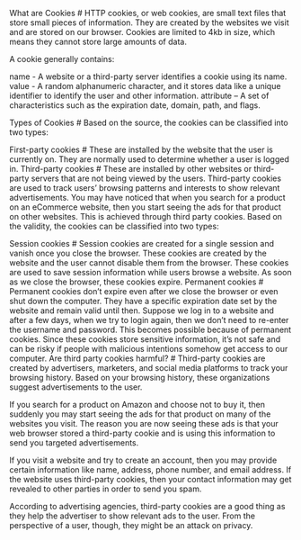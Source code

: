 What are Cookies #
HTTP cookies, or web cookies, are small text files that store small pieces of information. They are created by the websites we visit and are stored on our browser. Cookies are limited to 4kb in size, which means they cannot store large amounts of data.

A cookie generally contains:

name - A website or a third-party server identifies a cookie using its name.
value - A random alphanumeric character, and it stores data like a unique identifier to identify the user and other information.
attribute – A set of characteristics such as the expiration date, domain, path, and flags.

Types of Cookies #
Based on the source, the cookies can be classified into two types:

First-party cookies #
These are installed by the website that the user is currently on.
They are normally used to determine whether a user is logged in.
Third-party cookies #
These are installed by other websites or third-party servers that are not being viewed by the users.
Third-party cookies are used to track users’ browsing patterns and interests to show relevant advertisements.
You may have noticed that when you search for a product on an eCommerce website, then you start seeing the ads for that product on other websites. This is achieved through third party cookies.
Based on the validity, the cookies can be classified into two types:

Session cookies #
Session cookies are created for a single session and vanish once you close the browser.
These cookies are created by the website and the user cannot disable them from the browser.
These cookies are used to save session information while users browse a website. As soon as we close the browser, these cookies expire.
Permanent cookies #
Permanent cookies don’t expire even after we close the browser or even shut down the computer.
They have a specific expiration date set by the website and remain valid until then.
Suppose we log in to a website and after a few days, when we try to login again, then we don’t need to re-enter the username and password. This becomes possible because of permanent cookies.
Since these cookies store sensitive information, it’s not safe and can be risky if people with malicious intentions somehow get access to our computer.
Are third party cookies harmful? #
Third-party cookies are created by advertisers, marketers, and social media platforms to track your browsing history. Based on your browsing history, these organizations suggest advertisements to the user.

If you search for a product on Amazon and choose not to buy it, then suddenly you may start seeing the ads for that product on many of the websites you visit. The reason you are now seeing these ads is that your web browser stored a third-party cookie and is using this information to send you targeted advertisements.

If you visit a website and try to create an account, then you may provide certain information like name, address, phone number, and email address. If the website uses third-party cookies, then your contact information may get revealed to other parties in order to send you spam.

According to advertising agencies, third-party cookies are a good thing as they help the advertiser to show relevant ads to the user. From the perspective of a user, though, they might be an attack on privacy.

